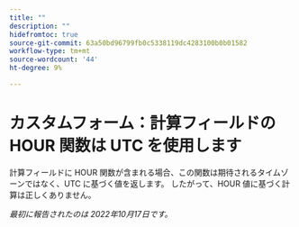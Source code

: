 ```yaml
---
title: ""
description: ""
hidefromtoc: true
source-git-commit: 63a50bd96799fb0c5338119dc4283100b0b01582
workflow-type: tm+mt
source-wordcount: '44'
ht-degree: 9%

---
```



# カスタムフォーム：計算フィールドの HOUR 関数は UTC を使用します

計算フィールドに HOUR 関数が含まれる場合、この関数は期待されるタイムゾーンではなく、UTC に基づく値を返します。 したがって、HOUR 値に基づく計算は正しくありません。

_最初に報告されたのは 2022年10月17日です。_

